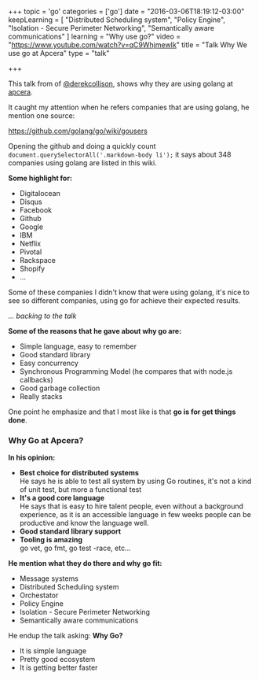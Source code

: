 +++
topic = 'go'
categories = ['go']
date = "2016-03-06T18:19:12-03:00"
keepLearning = [
  "Distributed Scheduling system",
  "Policy Engine",
  "Isolation - Secure Perimeter Networking",
  "Semantically aware communications"
]
learning = "Why use go?"
video = "https://www.youtube.com/watch?v=qC9WhjmewIk"
title = "Talk Why We use go at Apcera"
type = "talk"

+++

This talk from of [@derekcollison](https://twitter.com/derekcollison), shows why they are using golang at [apcera](https://www.apcera.com/).

It caught my attention when he refers companies that are using golang, he mention one source:

https://github.com/golang/go/wiki/gousers

Opening the github and doing a quickly count ```document.querySelectorAll('.markdown-body li');``` it says about 348 companies using golang are listed in this wiki.

**Some highlight for:**

- Digitalocean
- Disqus
- Facebook
- Github
- Google
- IBM
- Netflix
- Pivotal
- Rackspace
- Shopify
- ...

Some of these companies I didn't know that were using golang, it's nice to see so different companies, using go for achieve their expected results.

*... backing to the talk*

**Some of the reasons that he gave about why go are:**

- Simple language, easy to remember
- Good standard library
- Easy concurrency
- Synchronous Programming Model (he compares that with node.js callbacks)
- Good garbage collection
- Really stacks

One point he emphasize and that I most like is that **go is for get things done**.

### Why Go at Apcera?

**In his opinion:**

- **Best choice for distributed systems**<br />
  He says he is able to test all system by using Go routines, it's not a kind of unit test, but more a functional test
- **It's a good core language**<br />
  He says that is easy to hire talent people, even without a background experience, as it is an accessible language in few weeks people can be productive and know the language well.
- **Good standard library support**
- **Tooling is amazing**<br />
  go vet, go fmt, go test -race, etc...


**He mention what they do there and why go fit:**

- Message systems
- Distributed Scheduling system
- Orchestator
- Policy Engine
- Isolation - Secure Perimeter Networking
- Semantically aware communications

He endup the talk asking: **Why Go?**

- It is simple language
- Pretty good ecosystem
- It is getting better faster
